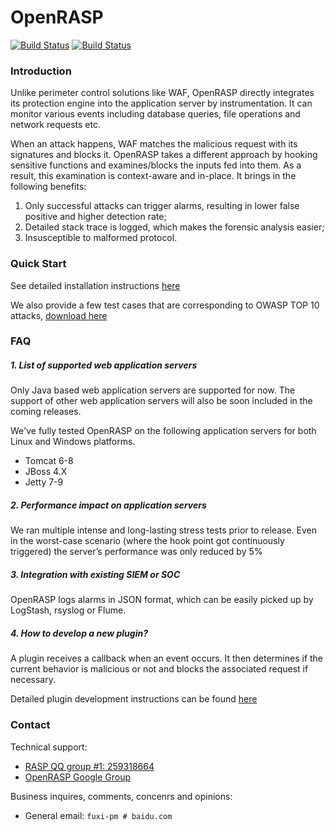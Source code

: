 # OpenRASP 

[![Build Status](https://www.travis-ci.org/baidu/openrasp.svg?branch=master)](https://www.travis-ci.org/baidu/openrasp)
[![Build Status](https://img.shields.io/badge/README-切换语言-yellow.svg)](readme-zh_CN.md)

### Introduction

Unlike perimeter control solutions like WAF, OpenRASP directly integrates its protection engine into the application server by instrumentation. It can monitor various events including database queries, file operations and network requests etc.

When an attack happens, WAF matches the malicious request with its signatures and blocks it. OpenRASP takes a different approach by hooking sensitive functions and examines/blocks the inputs fed into them. As a result, this examination is context-aware and in-place. It brings in the following benefits:

1.	Only successful attacks can trigger alarms, resulting in lower false positive and higher detection rate;
2.	Detailed stack trace is logged, which makes the forensic analysis easier;
3.	Insusceptible to malformed protocol.

### Quick Start

See detailed installation instructions [here](https://rasp.baidu.com/doc/install/main.html)

We also provide a few test cases that are corresponding to OWASP TOP 10 attacks, [download here](https://rasp.baidu.com/doc/install/testcase.html)

### FAQ

##### 1. List of supported web application servers

Only Java based web application servers are supported for now. The support of other web application servers will also be soon included in the coming releases.

We've fully tested OpenRASP on the following application servers for both Linux and Windows platforms.

* Tomcat 6-8
* JBoss 4.X
* Jetty 7-9

##### 2. Performance impact on application servers

We ran multiple intense and long-lasting stress tests prior to release. Even in the worst-case scenario (where the hook point got continuously triggered) the server’s performance was only reduced by 5%

##### 3. Integration with existing SIEM or SOC

OpenRASP logs alarms in JSON format, which can be easily picked up by LogStash, rsyslog or Flume.

##### 4. How to develop a new plugin?

A plugin receives a callback when an event occurs. It then determines if the current behavior is malicious or not and blocks the associated request if necessary.

Detailed plugin development instructions can be found [here](https://rasp.baidu.com/doc/dev/main.html)

### Contact

Technical support:

* [RASP QQ group #1: 259318664](http://shang.qq.com/wpa/qunwpa?idkey=5016bac5431b23316a79efdcd2c4dadd6ef8b99b231e4ed10f1e265573a66e1c)
* [OpenRASP Google Group](https://groups.google.com/forum/#!forum/openrasp)

Business inquires, comments, concenrs and opinions:

* General email: `fuxi-pm # baidu.com`










